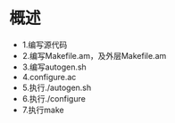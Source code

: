 # 概述
+ 1.编写源代码
+ 2.编写Makefile.am，及外层Makefile.am
+ 3.编写autogen.sh
+ 4.configure.ac
+ 5.执行./autogen.sh
+ 6.执行./configure
+ 7.执行make

